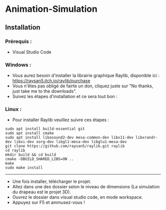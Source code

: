 # Animation-Simulation

## Installation

### Prérequis :

- Visual Studio Code

### Windows :

- Vous aurez besoin d'installer la librairie graphique Raylib, disponible ici : https://raysan5.itch.io/raylib/purchase
- Vous n'êtes pas obligé de fairte un don, cliquez juste sur "No thanks, just take me to the downloads".
- Suivez les étapes d'installation et ce sera tout bon : 

### Linux :

- Pour installer Raylib veuillez suivre ces étapes :
```shell
sudo apt install build-essential git
sudo apt install cmake
sudo apt install libasound2-dev mesa-common-dev libx11-dev libxrandr-dev libxi-dev xorg-dev libgl1-mesa-dev libglu1-mesa-dev
git clone https://github.com/raysan5/raylib.git raylib
cd raylib
mkdir build && cd build
cmake -DBUILD_SHARED_LIBS=ON ..
make
sudo make install
```

---

- Une fois installer, télécharger le projet.
- Allez dans une des dossier selon le niveau de dimensions (La simulation du drapeau est le projet 3D).
- Ouvrez le dossier dans visual studio code, en mode workspace.
- Appuyez sur F5 et ammusez-vous !
